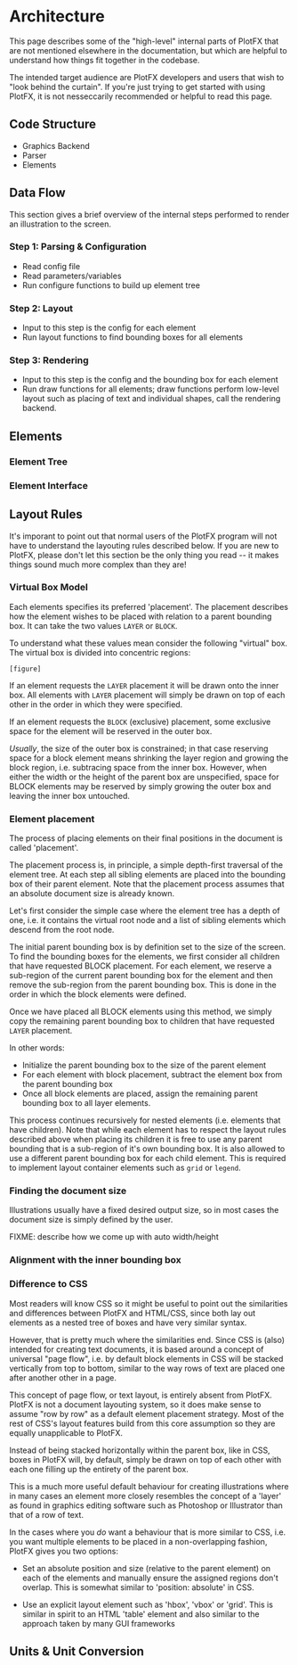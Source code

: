 Architecture
============

This page describes some of the "high-level" internal parts of PlotFX that are
not mentioned elsewhere in the documentation, but which are helpful to understand
how things fit together in the codebase.

The intended target audience are PlotFX developers and users that wish to "look
behind the curtain". If you're just trying to get started with using PlotFX, it
is not nesseccarily recommended or helpful to read this page.


Code Structure
--------------

   - Graphics Backend
   - Parser
   - Elements


Data Flow
---------

This section gives a brief overview of the internal steps performed to
render an illustration to the screen. 

### Step 1: Parsing & Configuration

   - Read config file
   - Read parameters/variables
   - Run configure functions to build up element tree

### Step 2: Layout

   - Input to this step is the config for each element
   - Run layout functions to find bounding boxes for all elements

### Step 3: Rendering

   - Input to this step is the config and the bounding box for each element
   - Run draw functions for all elements; draw functions perform low-level layout
     such as placing of text and individual shapes, call the rendering backend.


Elements
--------

### Element Tree

### Element Interface



Layout Rules
------------

It's imporant to point out that normal users of the PlotFX program will not have
to understand the layouting rules described below. If you are new to PlotFX, please
don't let this section be the only thing you read -- it makes things sound much
more complex than they are!

### Virtual Box Model

Each elements specifies its preferred 'placement'. The placement describes how
the element wishes to be placed with relation to a parent bounding box. It can
take the two values `LAYER` or `BLOCK`.

To understand what these values mean consider the following "virtual" box. The
virtual box is divided into concentric regions:

    [figure]

If an element requests the `LAYER` placement it will be drawn onto the inner
box. All elements with `LAYER` placement will simply be drawn on top of each
other in the order in which they were specified.

If an element requests the `BLOCK` (exclusive) placement, some exclusive
space for the element will be reserved in the outer box.

*Usually*, the size of the outer box is constrained; in that case reserving space
for a block element means shrinking the layer region and growing the block region,
i.e. subtracing space from the inner box. However, when either the width or the
height of the parent box are unspecified, space for BLOCK elements may be reserved
by simply growing the outer box and leaving the inner box untouched.


### Element placement

The process of placing elements on their final positions in the document is called
'placement'.

The placement process is, in principle, a simple depth-first traversal
of the element tree. At each step all sibling elements are placed into the
bounding box of their parent element. Note that the placement process assumes
that an absolute document size is already known.

Let's first consider the simple case where the element tree has a depth of one,
i.e. it contains the virtual root node and a list of sibling elements which
descend from the root node.

The initial parent bounding box is by definition set to the size of the screen. To
find the bounding boxes for the elements, we first consider all children that
have requested BLOCK placement. For each element, we reserve a sub-region of
the current parent bounding box for the element and then remove the sub-region
from the parent bounding box. This is done in the order in which the block elements
were defined.

Once we have placed all BLOCK elements using this method, we simply copy the
remaining parent bounding box to children that have requested `LAYER` placement.

In other words:
  - Initialize the parent bounding box to the size of the parent element
  - For each element with block placement, subtract the element box from the
    parent bounding box
  - Once all block elements are placed, assign the remaining parent bounding
    box to all layer elements.

This process continues recursively for nested elements (i.e. elements that have
children). Note that while each element has to respect the layout rules described
above when placing its children it is free to use any parent bounding that is a
sub-region of it's own bounding box. It is also allowed to use a different parent
bounding box for each child element. This is required to implement layout container
elements such as `grid` or `legend`.


### Finding the document size

Illustrations usually have a fixed desired output size, so in most cases the
document size is simply defined by the user.

FIXME: describe how we come up with auto width/height


### Alignment with the inner bounding box



### Difference to CSS

Most readers will know CSS so it might be useful to point out the similarities
and differences between PlotFX and HTML/CSS, since both lay out elements as a
nested tree of boxes and have very similar syntax.

However, that is pretty much where the similarities end. Since CSS is (also) intended
for creating text documents, it is based around a concept of universal "page flow",
i.e. by default block elements in CSS will be stacked vertically from top to bottom,
similar to the way rows of text are placed one after another other in a page.

This concept of page flow, or text layout, is entirely absent from PlotFX.
PlotFX is not a document layouting system, so it does make sense to assume "row
by row" as a default element placement strategy. Most of the rest of CSS's layout
features build from this core assumption so they are equally unapplicable to PlotFX.

Instead of being stacked horizontally within the parent box, like in CSS, boxes
in PlotFX will, by default, simply be drawn on top of each other with each one
filling up the entirety of the parent box.

This is a much more useful default behaviour for creating illustrations where in
many cases an element more closely resembles the concept of a 'layer' as found in
graphics editing software such as Photoshop or Illustrator than that of a row of
text.

In the cases where you *do* want a behaviour that is more similar to CSS, i.e.
you want multiple elements to be placed in a non-overlapping fashion, PlotFX gives
you two options:

  - Set an absolute position and size (relative to the parent element) on each
    of the elements and manually ensure the assigned regions don't overlap. This
    is somewhat similar to 'position: absolute' in CSS.

  - Use an explicit layout element such as 'hbox', 'vbox' or 'grid'. This is
    similar in spirit to an HTML 'table' element and also similar to the approach
    taken by many GUI frameworks



Units & Unit Conversion
-----------------------


